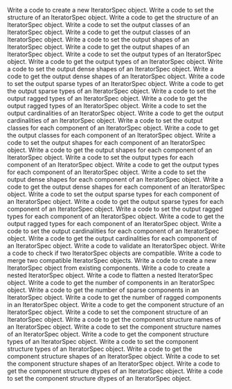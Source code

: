 Write a code to create a new IteratorSpec object.
Write a code to set the structure of an IteratorSpec object.
Write a code to get the structure of an IteratorSpec object.
Write a code to set the output classes of an IteratorSpec object.
Write a code to get the output classes of an IteratorSpec object.
Write a code to set the output shapes of an IteratorSpec object.
Write a code to get the output shapes of an IteratorSpec object.
Write a code to set the output types of an IteratorSpec object.
Write a code to get the output types of an IteratorSpec object.
Write a code to set the output dense shapes of an IteratorSpec object.
Write a code to get the output dense shapes of an IteratorSpec object.
Write a code to set the output sparse types of an IteratorSpec object.
Write a code to get the output sparse types of an IteratorSpec object.
Write a code to set the output ragged types of an IteratorSpec object.
Write a code to get the output ragged types of an IteratorSpec object.
Write a code to set the output cardinalities of an IteratorSpec object.
Write a code to get the output cardinalities of an IteratorSpec object.
Write a code to set the output classes for each component of an IteratorSpec object.
Write a code to get the output classes for each component of an IteratorSpec object.
Write a code to set the output shapes for each component of an IteratorSpec object.
Write a code to get the output shapes for each component of an IteratorSpec object.
Write a code to set the output types for each component of an IteratorSpec object.
Write a code to get the output types for each component of an IteratorSpec object.
Write a code to set the output dense shapes for each component of an IteratorSpec object.
Write a code to get the output dense shapes for each component of an IteratorSpec object.
Write a code to set the output sparse types for each component of an IteratorSpec object.
Write a code to get the output sparse types for each component of an IteratorSpec object.
Write a code to set the output ragged types for each component of an IteratorSpec object.
Write a code to get the output ragged types for each component of an IteratorSpec object.
Write a code to set the output cardinalities for each component of an IteratorSpec object.
Write a code to get the output cardinalities for each component of an IteratorSpec object.
Write a code to validate an IteratorSpec object.
Write a code to check if two IteratorSpec objects are compatible.
Write a code to merge two compatible IteratorSpec objects.
Write a code to create a new IteratorSpec object from existing components.
Write a code to create a nested IteratorSpec object.
Write a code to flatten a nested IteratorSpec object.
Write a code to get the number of components in an IteratorSpec object.
Write a code to get the number of sparse components in an IteratorSpec object.
Write a code to get the number of ragged components in an IteratorSpec object.
Write a code to get the component structure of an IteratorSpec object.
Write a code to set the component structure of an IteratorSpec object.
Write a code to get the component structure names of an IteratorSpec object.
Write a code to set the component structure names of an IteratorSpec object.
Write a code to get the component structure types of an IteratorSpec object.
Write a code to set the component structure types of an IteratorSpec object.
Write a code to get the component structure shapes of an IteratorSpec object.
Write a code to set the component structure shapes of an IteratorSpec object.
Write a code to get the component structure dtypes of an IteratorSpec object.
Write a code to set the component structure dtypes of an IteratorSpec object.